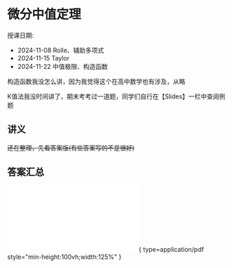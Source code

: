# 微分中值定理

授课日期:

- 2024-11-08 Rolle、辅助多项式
- 2024-11-15 Taylor
- 2024-11-22 中值极限、构造函数

构造函数我没怎么讲，因为我觉得这个在高中数学也有涉及，从略

K值法我没时间讲了，期末考考过一道题，同学们自行在【Slides】一栏中查阅例题

## 讲义

~~还在整理，先看答案版(有些答案写的不是很好)~~

## 答案汇总

![Alt text](diff_mean_ans.pdf){ type=application/pdf style="min-height:100vh;width:125%" }